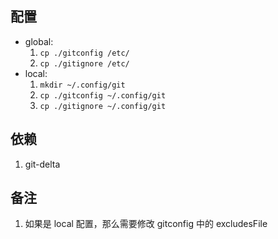 ## 配置

- global:
  1. `cp ./gitconfig /etc/`
  2. `cp ./gitignore /etc/`
- local:
  1. `mkdir ~/.config/git`
  2. `cp ./gitconfig ~/.config/git`
  3. `cp ./gitignore ~/.config/git`

## 依赖

1. git-delta

## 备注

1. 如果是 local 配置，那么需要修改 gitconfig 中的 excludesFile
